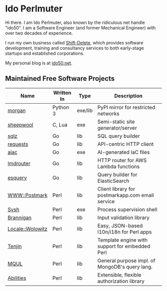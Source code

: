 # Ido Perlmuter

Hi there. I am Ido Perlmuter, also known by the ridiculous net handle "ido50". I am a Software Engineer (and former Mechanical Engineer) with over two decades of experience.

I run my own business called [Shift-Delete](https://shift-delete.io/), which provides software development, training and consultancy services to both early-stage startups and established corporations.

My personal blog is at [ido50.net](https://ido50.net/).

## Maintained Free Software Projects

| Name                                                         | Written In | Type    | Description                                      |
|--------------------------------------------------------------|------------|---------|--------------------------------------------------|
| [morgan](https://github.com/ido50/morgan)                    | Python 3   | exe/lib | PyPI mirror for restricted networks              |
| [sheepwool](https://github.com/ido50/sheepwool)              | C, Lua     | exe     | Semi-static site generator/server                |
| [sqlz](https://github.com/ido50/sqlz)                        | Go         | lib     | SQL query builder                                |
| [requests](https://github.com/ido50/requests)                | Go         | lib     | API-centric HTTP client                          |
| [aiac](https://github.com/gofireflyio/aiac)                  | Go         | exe     | AI-generated IaC files                           |
| [lmdrouter](https://github.com/aquasecurity/lmdrouter)       | Go         | lib     | HTTP router for AWS Lambda functions             |
| [esquery](https://github.com/aquasecurity/esquery)           | Go         | lib     | Query builder for ElasticSearch                  |
| [WWW::Postmark](https://github.com/ido50/WWW-Postmark)       | Perl       | lib     | Client library for postmarkapp.com email service |
| [Svsh](https://github.com/ido50/Svsh)                        | Perl       | exe     | Process supervision shell                        |
| [Brannigan](https://github.com/ido50/Brannigan)              | Perl       | lib     | Input validation library                         |
| [Locale::Wolowitz](https://github.com/ido50/Locale-Wolowitz) | Perl       | lib     | Easy, JSON-based l10n/i18n for Perl apps         |
| [Tenjin](https://github.com/ido50/Tenjin)                    | Perl       | lib     | Template engine with support for embedded Perl   |
| [MQUL](https://github.com/ido50/MQUL)                        | Perl       | lib     | General purpose impl. of MongoDB's query lang.   |
| [Abilities](https://github.com/ido50/Abilities)              | Perl       | lib     | Extensible, flexible authorization library       |
